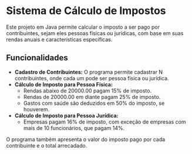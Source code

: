 # Sistema de Cálculo de Impostos

Este projeto em Java permite calcular o imposto a ser pago por contribuintes, sejam eles pessoas físicas ou jurídicas, com base em suas rendas anuais e características específicas.

## Funcionalidades

- **Cadastro de Contribuintes:** O programa permite cadastrar N contribuintes, onde cada um pode ser pessoa física ou jurídica.
- **Cálculo de Imposto para Pessoa Física:**
  - Rendas abaixo de 20000.00 pagam 15% de imposto.
  - Rendas de 20000.00 em diante pagam 25% de imposto.
  - Gastos com saúde são deduzidos em 50% do imposto, se houverem.
- **Cálculo de Imposto para Pessoa Jurídica:**
  - Empresas pagam 16% de imposto, com exceção de empresas com mais de 10 funcionários, que pagam 14%.

O programa também apresenta o valor do imposto pago por cada contribuinte e o total arrecadado.

